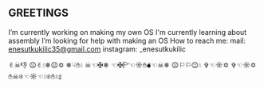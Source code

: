## GREETINGS

I’m currently working on making my own OS
I'm currently learning about assembly
I’m looking for help with making an OS
How to reach me: 
mail: enesutkukilic35@gmail.com
instagram:  _enesutkukilic

✌︎☠︎👎︎ ☹︎✌︎💧︎❄︎☹︎✡︎ 
❄︎☟︎✋︎💧︎ ☠︎☜︎✠︎❄︎ ☜︎✠︎🏱︎☜︎☼︎✋︎💣︎☜︎☠︎❄︎ 
☹︎⚐︎⚐︎😐︎💧︎ ✞︎☜︎☼︎✡︎ 
✞︎☜︎☼︎✡︎ ✋︎☠︎❄︎☜︎☼︎☜︎💧︎❄︎✋︎☠︎☝︎




